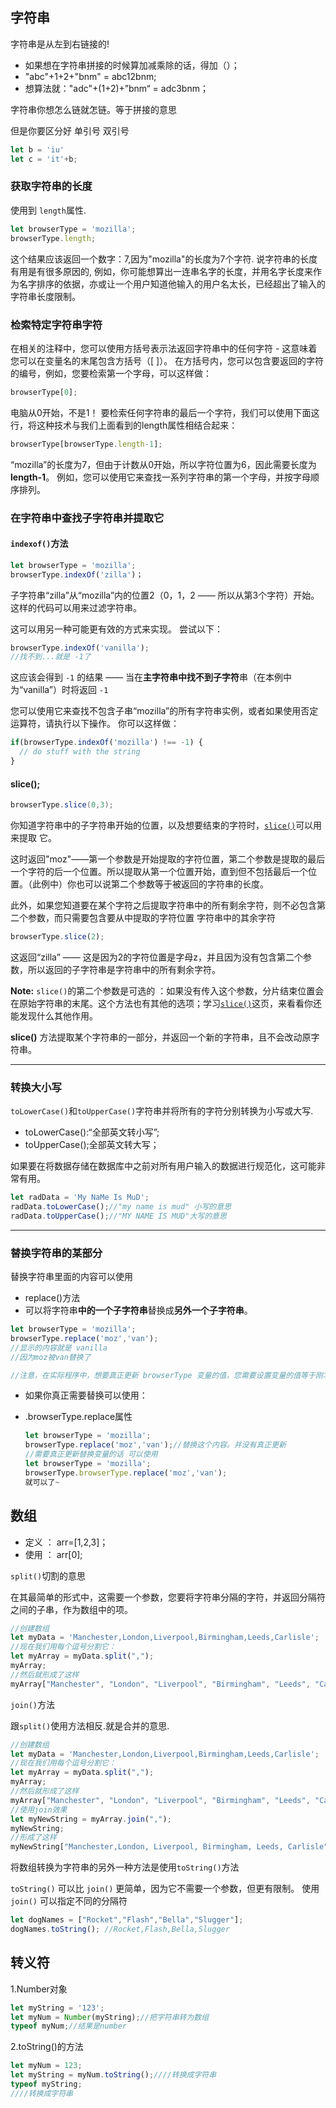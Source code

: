 ## 字符串

字符串是从左到右链接的!

- 如果想在字符串拼接的时候算加减乘除的话，得加（）；
- "abc"+1+2+"bnm" = abc12bnm;
- 想算法就："adc"+(1+2)+”bnm“ = adc3bnm；



字符串你想怎么链就怎链。等于拼接的意思

但是你要区分好 单引号 双引号

```javascript
let b = 'iu'
let c = 'it'+b;
```

### 获取字符串的长度

使用到 `length`属性.

```javascript
let browserType = 'mozilla';
browserType.length;
```

这个结果应该返回一个数字：7,因为"mozilla"的长度为7个字符. 说字符串的长度有用是有很多原因的, 例如，你可能想算出一连串名字的长度，并用名字长度来作为名字排序的依据，亦或让一个用户知道他输入的用户名太长，已经超出了输入的字符串长度限制。

### 检索特定字符串字符

在相关的注释中，您可以使用方括号表示法返回字符串中的任何字符 - 这意味着您可以在变量名的末尾包含方括号（[ ]）。 在方括号内，您可以包含要返回的字符的编号，例如，您要检索第一个字母，可以这样做：

```js
browserType[0];
```

电脑从0开始，不是1！ 要检索任何字符串的最后一个字符，我们可以使用下面这行，将这种技术与我们上面看到的length属性相结合起来：

```js
browserType[browserType.length-1];
```

“mozilla”的长度为7，但由于计数从0开始，所以字符位置为6，因此需要长度为**length-1**。 例如，您可以使用它来查找一系列字符串的第一个字母，并按字母顺序排列。



### 在字符串中查找子字符串并提取它



####   `indexof()`方法

```javascript
let browserType = 'mozilla';
browserType.indexOf('zilla')；
```

子字符串“zilla”从“mozilla”内的位置2（0，1，2 —— 所以从第3个字符）开始。 这样的代码可以用来过滤字符串。

这可以用另一种可能更有效的方式来实现。 尝试以下：

```javascript
browserType.indexOf('vanilla');
//找不到...就是 -1了
```

这应该会得到 `-1` 的结果 —— 当在**主字符串中找不到子字符**串（在本例中为“vanilla”）时将返回 `-1`

 

您可以使用它来查找不包含子串“mozilla”的所有字符串实例，或者如果使用否定运算符，请执行以下操作。 你可以这样做：

```js
if(browserType.indexOf('mozilla') !== -1) {
  // do stuff with the string
}
```



#### slice();

```java
browserType.slice(0,3);	
```

你知道字符串中的子字符串开始的位置，以及想要结束的字符时，[`slice()`](https://developer.mozilla.org/zh-CN/docs/Web/JavaScript/Reference/Global_Objects/String/slice)可以用来提取 它。

这时返回"moz"——第一个参数是开始提取的字符位置，第二个参数是提取的最后一个字符的后一个位置。所以提取从第一个位置开始，直到但不包括最后一个位置。（此例中）你也可以说第二个参数等于被返回的字符串的长度。



此外，如果您知道要在某个字符之后提取字符串中的所有剩余字符，则不必包含第二个参数，而只需要包含要从中提取的字符位置 字符串中的其余字符

```javascript
browserType.slice(2);
```

这返回“zilla” —— 这是因为2的字符位置是字母z，并且因为没有包含第二个参数，所以返回的子字符串是字符串中的所有剩余字符。



**Note:** `slice()`的第二个参数是可选的 ：如果没有传入这个参数，分片结束位置会在原始字符串的末尾。这个方法也有其他的选项；学习[`slice()`](https://developer.mozilla.org/zh-CN/docs/Web/JavaScript/Reference/Global_Objects/String/slice)这页，来看看你还能发现什么其他作用。

**slice()** 方法提取某个字符串的一部分，并返回一个新的字符串，且不会改动原字符串。

****



### 转换大小写

`toLowerCase()`和`toUpperCase()`字符串并将所有的字符分别转换为小写或大写.

- toLowerCase():“全部英文转小写”;
- toUpperCase();全部英文转大写；

如果要在将数据存储在数据库中之前对所有用户输入的数据进行规范化，这可能非常有用。

```javascript
let radData = 'My NaMe Is MuD';
radData.toLowerCase();//"my name is mud" 小写的意思
radData.toUpperCase();//"MY NAME IS MUD"大写的意思
```

****

### 替换字符串的某部分

替换字符串里面的内容可以使用

- replace()方法
- 可以将字符串**中的一个子字符串**替换成**另外一个子字符串**。

```javascript
let browserType = 'mozilla';
browserType.replace('moz','van');
//显示的内容就是 vanilla
//因为moz被van替换了

//注意，在实际程序中，想要真正更新 browserType 变量的值，您需要设置变量的值等于刚才的操作结果；它不会自动更新子串的值。
```

- 如果你真正需要替换可以使用：

- .browserType.replace属性

  ```javascript
  let browserType = 'mozilla';
  browserType.replace('moz','van');//替换这个内容。并没有真正更新
  //需要真正更新替换变量的话 可以使用
  let browserType = 'mozilla';
  browserType.browserType.replace('moz','van');
  就可以了~
  ```

  





## 数组

- 定义 ： arr=[1,2,3]；
- 使用 ： arr[0];



`split()`切割的意思

在其最简单的形式中，这需要一个参数，您要将字符串分隔的字符，并返回分隔符之间的子串，作为数组中的项。

```javascript
//创建数组
let myData = 'Manchester,London,Liverpool,Birmingham,Leeds,Carlisle';
//现在我们用每个逗号分割它：
let myArray = myData.split(",");
myArray;
//然后就形成了这样
myArray["Manchester", "London", "Liverpool", "Birmingham", "Leeds", "Carlisle"]
```

`join()`方法

跟`split()`使用方法相反.就是合并的意思.

```javascript
//创建数组
let myData = 'Manchester,London,Liverpool,Birmingham,Leeds,Carlisle';
//现在我们用每个逗号分割它：
let myArray = myData.split(",");
myArray;
//然后就形成了这样
myArray["Manchester", "London", "Liverpool", "Birmingham", "Leeds", "Carlisle"]
//使用join效果
let myNewString = myArray.join(",");
myNewString;
//形成了这样
myNewString["Manchester,London, Liverpool, Birmingham, Leeds, Carlisle"]
```

将数组转换为字符串的另外一种方法是使用`toString()`方法

`toString()` 可以比 `join()` 更简单，因为它不需要一个参数，但更有限制。 使用 `join()` 可以指定不同的分隔符

```js
let dogNames = ["Rocket","Flash","Bella","Slugger"];
dogNames.toString(); //Rocket,Flash,Bella,Slugger
```



## 转义符

1.Number对象

```javascript
let myString = '123';
let myNum = Number(myString);//把字符串转为数组
typeof myNum;//结果是number
```

2.toString()的方法

```javascript
let myNum = 123;
let myString = myNum.toString();////转换成字符串
typeof myString;
////转换成字符串
```



